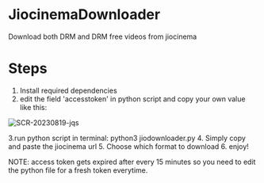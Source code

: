 # JiocinemaDownloader
Download both DRM and DRM free videos from jiocinema

# Steps
1. Install required dependencies
2. edit the field 'accesstoken' in python script and copy your own value like this:
   
![SCR-20230819-jqs](https://github.com/swappyison/JiocinemaDownloader/assets/88504971/310d8f8c-2d28-4c13-946c-6c594fc67914)

3.run python script in terminal:
 python3 jiodownloader.py
4. Simply copy and paste the jiocinema url
5. Choose which format to download
6. enjoy!

NOTE: access token gets expired after every 15 minutes so you need to edit the python file for a fresh token everytime.
